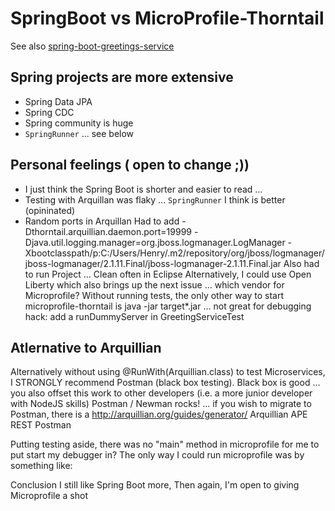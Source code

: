# SpringBoot vs MicroProfile-Thorntail
See also 
[spring-boot-greetings-service](https://github.com/hchan/spring-boot-greetings-service)

## Spring projects are more extensive
- Spring Data JPA 
- Spring CDC 
- Spring community is huge
- `SpringRunner` ... see below

## Personal feelings ( open to change ;))
- I just think the Spring Boot is shorter and easier to read ... 
- Testing with Arquillan was flaky ... `SpringRunner` I think is better (opininated)
- Random ports in Arquillan
Had to add
-Dthorntail.arquillian.daemon.port=19999 -Djava.util.logging.manager=org.jboss.logmanager.LogManager -Xbootclasspath/p:C:/Users/Henry/.m2/repository/org/jboss/logmanager/jboss-logmanager/2.1.11.Final/jboss-logmanager-2.1.11.Final.jar
Also had to run Project ... Clean often in Eclipse
Alternatively, I could use Open Liberty
which also brings up the next issue ... which vendor for Microprofile?
Without running tests, the only other way to start microprofile-thorntail 
is java -jar target\*.jar ... not great for debugging
hack:
add a runDummyServer in GreetingServiceTest
 
## Atlernative to Arquillian
 Alternatively without using @RunWith(Arquillian.class) to test Microservices,
 I STRONGLY recommend Postman (black box testing).  Black box is good ... you also offset this work to other developers (i.e. a more junior developer with NodeJS skills)
 Postman / Newman rocks! ... if you wish to migrate to Postman, there is a http://arquillian.org/guides/generator/  Arquillian APE REST Postman
 
 Putting testing aside, there was no "main" method in microprofile for me to put start my debugger in?
 The only way I could run microprofile was by something like:
 
 
Conclusion
I still like Spring Boot more,
Then again, I'm open to giving Microprofile a shot

 
 
 
 
